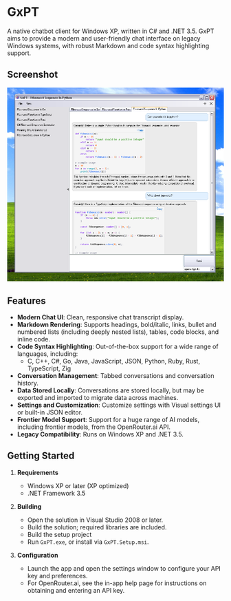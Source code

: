 # GxPT

A native chatbot client for Windows XP, written in C# and .NET 3.5. GxPT aims to provide a modern and user-friendly chat interface on legacy Windows systems, with robust Markdown and code syntax highlighting support.

## Screenshot

![GxPT Screenshot](GxPT.png)

## Features

- **Modern Chat UI**: Clean, responsive chat transcript display.
- **Markdown Rendering**: Supports headings, bold/italic, links, bullet and numbered lists (including deeply nested lists), tables, code blocks, and inline code.
- **Code Syntax Highlighting**: Out-of-the-box support for a wide range of languages, including:
  - C, C++, C#, Go, Java, JavaScript, JSON, Python, Ruby, Rust, TypeScript, Zig
- **Conversation Management**: Tabbed conversations and conversation history.
- **Data Stored Locally**: Conversations are stored locally, but may be exported and imported to migrate data across machines.
- **Settings and Customization**: Customize settings with Visual settings UI or built-in JSON editor. 
- **Frontier Model Support**: Support for a huge range of AI models, including frontier models, from the OpenRouter.ai API. 
- **Legacy Compatibility**: Runs on Windows XP and .NET 3.5.

## Getting Started

1. **Requirements**
   - Windows XP or later (XP optimized)
   - .NET Framework 3.5

2. **Building**
   - Open the solution in Visual Studio 2008 or later.
   - Build the solution; required libraries are included.
   - Build the setup project
   - Run `GxPT.exe`,  or install via `GxPT.Setup.msi`. 

3. **Configuration**
   - Launch the app and open the settings window to configure your API key and preferences.
   - For OpenRouter.ai, see the in-app help page for instructions on obtaining and entering an API key.